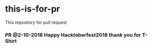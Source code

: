 # this-is-for-pr
This repository for pull request

### PR @2-10-2018 Happy Hacktoberfest2018 thank you for T-Shirt
